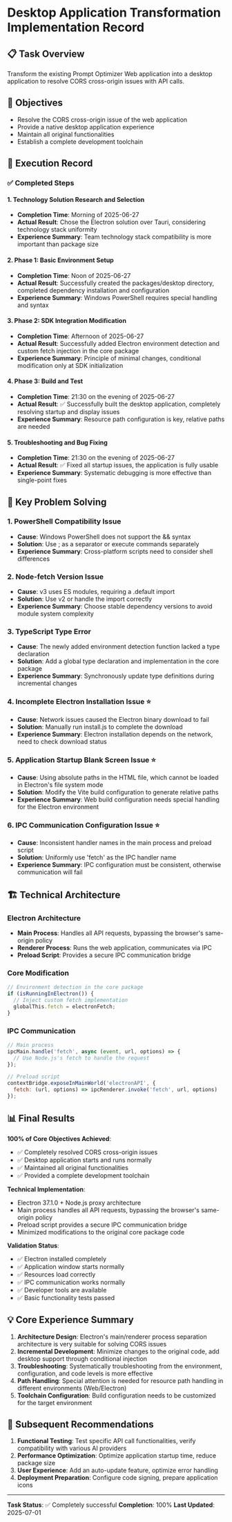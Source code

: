 # Desktop Application Transformation Implementation Record

## 📋 Task Overview

Transform the existing Prompt Optimizer Web application into a desktop application to resolve CORS cross-origin issues with API calls.

## 🎯 Objectives

- Resolve the CORS cross-origin issue of the web application
- Provide a native desktop application experience
- Maintain all original functionalities
- Establish a complete development toolchain

## 📅 Execution Record

### ✅ Completed Steps

#### 1. Technology Solution Research and Selection
- **Completion Time**: Morning of 2025-06-27
- **Actual Result**: Chose the Electron solution over Tauri, considering technology stack uniformity
- **Experience Summary**: Team technology stack compatibility is more important than package size

#### 2. Phase 1: Basic Environment Setup
- **Completion Time**: Noon of 2025-06-27
- **Actual Result**: Successfully created the packages/desktop directory, completed dependency installation and configuration
- **Experience Summary**: Windows PowerShell requires special handling and syntax

#### 3. Phase 2: SDK Integration Modification
- **Completion Time**: Afternoon of 2025-06-27
- **Actual Result**: Successfully added Electron environment detection and custom fetch injection in the core package
- **Experience Summary**: Principle of minimal changes, conditional modification only at SDK initialization

#### 4. Phase 3: Build and Test
- **Completion Time**: 21:30 on the evening of 2025-06-27
- **Actual Result**: ✅ Successfully built the desktop application, completely resolving startup and display issues
- **Experience Summary**: Resource path configuration is key, relative paths are needed

#### 5. Troubleshooting and Bug Fixing
- **Completion Time**: 21:30 on the evening of 2025-06-27
- **Actual Result**: ✅ Fixed all startup issues, the application is fully usable
- **Experience Summary**: Systematic debugging is more effective than single-point fixes

## 🔧 Key Problem Solving

### 1. PowerShell Compatibility Issue
- **Cause**: Windows PowerShell does not support the && syntax
- **Solution**: Use ; as a separator or execute commands separately
- **Experience Summary**: Cross-platform scripts need to consider shell differences

### 2. Node-fetch Version Issue
- **Cause**: v3 uses ES modules, requiring a .default import
- **Solution**: Use v2 or handle the import correctly
- **Experience Summary**: Choose stable dependency versions to avoid module system complexity

### 3. TypeScript Type Error
- **Cause**: The newly added environment detection function lacked a type declaration
- **Solution**: Add a global type declaration and implementation in the core package
- **Experience Summary**: Synchronously update type definitions during incremental changes

### 4. Incomplete Electron Installation Issue ⭐
- **Cause**: Network issues caused the Electron binary download to fail
- **Solution**: Manually run install.js to complete the download
- **Experience Summary**: Electron installation depends on the network, need to check download status

### 5. Application Startup Blank Screen Issue ⭐
- **Cause**: Using absolute paths in the HTML file, which cannot be loaded in Electron's file system mode
- **Solution**: Modify the Vite build configuration to generate relative paths
- **Experience Summary**: Web build configuration needs special handling for the Electron environment

### 6. IPC Communication Configuration Issue ⭐
- **Cause**: Inconsistent handler names in the main process and preload script
- **Solution**: Uniformly use 'fetch' as the IPC handler name
- **Experience Summary**: IPC configuration must be consistent, otherwise communication will fail

## 🏗️ Technical Architecture

### Electron Architecture
- **Main Process**: Handles all API requests, bypassing the browser's same-origin policy
- **Renderer Process**: Runs the web application, communicates via IPC
- **Preload Script**: Provides a secure IPC communication bridge

### Core Modification
```typescript
// Environment detection in the core package
if (isRunningInElectron()) {
  // Inject custom fetch implementation
  globalThis.fetch = electronFetch;
}
```

### IPC Communication
```javascript
// Main process
ipcMain.handle('fetch', async (event, url, options) => {
  // Use Node.js's fetch to handle the request
});

// Preload script
contextBridge.exposeInMainWorld('electronAPI', {
  fetch: (url, options) => ipcRenderer.invoke('fetch', url, options)
});
```

## 📊 Final Results

**100% of Core Objectives Achieved**:
- ✅ Completely resolved CORS cross-origin issues
- ✅ Desktop application starts and runs normally
- ✅ Maintained all original functionalities
- ✅ Provided a complete development toolchain

**Technical Implementation**:
- Electron 37.1.0 + Node.js proxy architecture
- Main process handles all API requests, bypassing the browser's same-origin policy
- Preload script provides a secure IPC communication bridge
- Minimized modifications to the original core package code

**Validation Status**:
- ✅ Electron installed completely
- ✅ Application window starts normally
- ✅ Resources load correctly
- ✅ IPC communication works normally
- ✅ Developer tools are available
- ✅ Basic functionality tests passed

## 💡 Core Experience Summary

1. **Architecture Design**: Electron's main/renderer process separation architecture is very suitable for solving CORS issues
2. **Incremental Development**: Minimize changes to the original code, add desktop support through conditional injection
3. **Troubleshooting**: Systematically troubleshooting from the environment, configuration, and code levels is more effective
4. **Path Handling**: Special attention is needed for resource path handling in different environments (Web/Electron)
5. **Toolchain Configuration**: Build configuration needs to be customized for the target environment

## 🎯 Subsequent Recommendations

1. **Functional Testing**: Test specific API call functionalities, verify compatibility with various AI providers
2. **Performance Optimization**: Optimize application startup time, reduce package size
3. **User Experience**: Add an auto-update feature, optimize error handling
4. **Deployment Preparation**: Configure code signing, prepare application icons

---

**Task Status**: ✅ Completely successful
**Completion**: 100%
**Last Updated**: 2025-07-01
